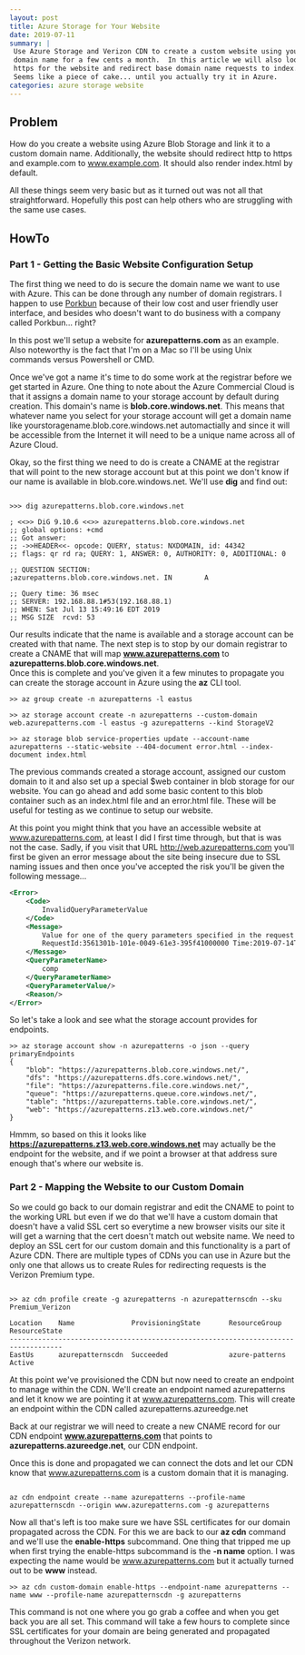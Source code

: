 ```yaml
---
layout: post
title: Azure Storage for Your Website
date: 2019-07-11
summary: | 
 Use Azure Storage and Verizon CDN to create a custom website using your own 
 domain name for a few cents a month.  In this article we will also look at how to setup
 https for the website and redirect base domain name requests to index.hml.
 Seems like a piece of cake... until you actually try it in Azure.
categories: azure storage website
---
```


## Problem
How do you create a website using Azure Blob Storage and link it to a custom
domain name.  Additionally, the website should redirect http to https
and example.com to www.example.com.  It should also render index.html by
default.  

All these things seem very basic but as it turned out was not all that
straightforward.  Hopefully this post can help others who are struggling with
the same use cases.

## HowTo

### Part 1 - Getting the Basic Website Configuration Setup
The first thing we need to do is secure the domain name we want to use with
Azure.  This can be done through any number of domain registrars.  I happen to
use [Porkbun](https://porkbun.com) because of their low cost and user friendly
user interface, and besides who doesn't want to do business with a company
called Porkbun... right?

In this post we'll setup a website for  __azurepatterns.com__ as an example. Also 
noteworthy is the fact that I'm on a Mac so I'll be using Unix commands versus Powershell or CMD.

Once we've got a name it's time to do some work at the registrar before we get
started in Azure.  One thing to note about the Azure Commercial Cloud is that
it assigns a domain name to your storage account by default during creation.
This domain's name is __blob.core.windows.net__.  This means that whatever name you
select for your storage account will get a domain name like yourstoragename.blob.core.windows.net 
automactially and since it will be accessible from the Internet it will need to be 
a unique name across all of Azure Cloud.


Okay, so the first thing we need to do is create a CNAME at the registrar that
will point to the new storage account but at this point we don't know if our
name is available in blob.core.windows.net.  We'll use __dig__ and find out:

```terminal

>>> dig azurepatterns.blob.core.windows.net

; <<>> DiG 9.10.6 <<>> azurepatterns.blob.core.windows.net
;; global options: +cmd
;; Got answer:
;; ->>HEADER<<- opcode: QUERY, status: NXDOMAIN, id: 44342
;; flags: qr rd ra; QUERY: 1, ANSWER: 0, AUTHORITY: 0, ADDITIONAL: 0

;; QUESTION SECTION:
;azurepatterns.blob.core.windows.net. IN        A

;; Query time: 36 msec
;; SERVER: 192.168.88.1#53(192.168.88.1)
;; WHEN: Sat Jul 13 15:49:16 EDT 2019
;; MSG SIZE  rcvd: 53

```
Our results indicate that the name is available and a storage account can be
created with that name.  The next step is to stop by our domain registrar
to create a CNAME that will map __www.azurepatterns.com__ to __azurepatterns.blob.core.windows.net__.  
Once this is complete and you've given it a few minutes to propagate you can create 
the storage account in Azure using the __az__ CLI tool.

```terminal
>> az group create -n azurepatterns -l eastus

>> az storage account create -n azurepatterns --custom-domain web.azurepatterns.com -l eastus -g azurepatterns --kind StorageV2

>> az storage blob service-properties update --account-name azurepatterns --static-website --404-document error.html --index-document index.html 

```

The previous commands created a storage account, assigned our custom domain to
it and also set up a special $web container in blob storage for our website.
You can go ahead and add some basic content to this blob container such as an
index.html file and an error.html file.  These will be useful for testing as we
continue to setup our website.  

At this point you might think that you have an accessible website at
www.azurepatterns.com, at least I did I first time through, but that is was not the case.  Sadly, if you
visit that URL http://web.azurepatterns.com you'll first be given an error message about the site
being insecure due to SSL naming issues and then once you've accepted the risk
you'll be given the following message...

```xml
<Error>
    <Code>
        InvalidQueryParameterValue
    </Code>
    <Message>
        Value for one of the query parameters specified in the request URI is invalid.
        RequestId:3561301b-101e-0049-61e3-395f41000000 Time:2019-07-14T01:29:35.6019427Z
    </Message>
    <QueryParameterName>
        comp
    </QueryParameterName>
    <QueryParameterValue/>
    <Reason/>
</Error>
```

So let's take a look and see what the storage account provides for endpoints.

```terminal
>> az storage account show -n azurepatterns -o json --query primaryEndpoints
{
    "blob": "https://azurepatterns.blob.core.windows.net/",
    "dfs": "https://azurepatterns.dfs.core.windows.net/",
    "file": "https://azurepatterns.file.core.windows.net/",
    "queue": "https://azurepatterns.queue.core.windows.net/",
    "table": "https://azurepatterns.table.core.windows.net/",
    "web": "https://azurepatterns.z13.web.core.windows.net/"
}
```
Hmmm, so based on this it looks like
__https://azurepatterns.z13.web.core.windows.net__ may actually be the endpoint
for the website, and if we point a browser at that address sure enough that's
where our website is.  

### Part 2 - Mapping the Website to our Custom Domain
So we could go back to our domain registrar and edit the CNAME to point to the
working URL but even if we do that we'll have a custom domain that doesn't have
a valid SSL cert so everytime a new browser visits our site it will get a
warning that the cert doesn't match out website name.  We need to deploy an SSL
cert for our custom domain and this functionality is a part of Azure CDN.  There
are multiple types of CDNs you can use in Azure but the only one that allows us
to create Rules for redirecting requests is the Verizon Premium type.

```terminal

>> az cdn profile create -g azurepatterns -n azurepatternscdn --sku Premium_Verizon

Location    Name              ProvisioningState       ResourceGroup   ResourceState
-----------------------------------------------------------------------------------
EastUs      azurepatternscdn  Succeeded               azure-patterns  Active

```
At this point we've provisioned the CDN but now need to create an endpoint to
manage within the CDN.  We'll create an endpoint named azurepatterns and let it
know we are pointing it at www.azurepatterns.com.  This will create an endpoint
within the CDN called azurepatterns.azureedge.net

Back at our registrar we will need to create a new CNAME record for our CDN
endpoint __www.azurepatterns.com__ that points to
__azurepatterns.azureedge.net__, our CDN endpoint.

Once this is done and propagated we can connect the dots and let our CDN know
that www.azurepatterns.com is a custom domain that it is managing. 

```terminal

az cdn endpoint create --name azurepatterns --profile-name azurepatternscdn --origin www.azurepatterns.com -g azurepatterns

```

Now all that's left is too make sure we have SSL certificates for our domain
propagated across the CDN.  For this we are back to our __az cdn__ command and
we'll use the __enable-https__ subcommand.  One thing that tripped me up when
first trying the enable-https subcommand is the __-n name__ option.  I was
expecting the name would be www.azurepatterns.com but it actually turned out to
be __www__ instead.

```terminal
>> az cdn custom-domain enable-https --endpoint-name azurepatterns --name www --profile-name azurepatternscdn -g azurepatterns
```
This command is not one where you go grab a coffee and when you get back 
you are all set.  This command will take a few hours to complete since SSL 
certificates for your domain are being generated and propagated throughout the Verizon network.

